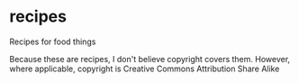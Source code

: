 # recipes
Recipes for food things

Because these are recipes, I don't believe copyright covers them. However, where applicable, copyright is Creative Commons Attribution Share Alike
